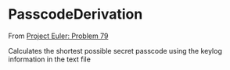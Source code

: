 # PasscodeDerivation

From [Project Euler: Problem 79](https://projecteuler.net/problem=79)

Calculates the shortest possible secret passcode using the keylog information in the text file